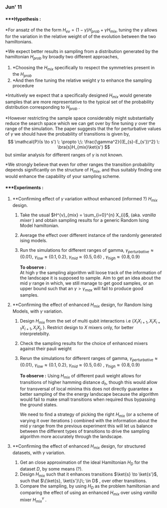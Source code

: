 
### Jun' 11

#### ***Hypothesis :  
 
 *For ansatz of the the form $H_{ev} = (1- \gamma) H_{prob} + \gamma H_{mix}$, tuning the $\gamma$ allows for the variation in the relative weight of of the evolution between the two hamiltonians.

  *We expect better results in sampling from a distribution generated by the hamiltonian $H_{prob}$  by broadly two different approaches,

   1. *Choosing the $H_{mix}$ specifically to respect the symmetries present in the $H_{prob}$
   2. *And then fine tuning the relative weight $\gamma$ to enhance the sampling procedure

*Intuitively we expect that a specifically designed $H_{mix}$ would generate samples that are more representative to the typical set of the probability distribution corresponding to $H_{prob}$ . 

*However restricting the sample space considerably might substantially reduce the search space which we can get over by fine tuning $\gamma$ over the range of the simulation.
The paper suggests that the for perturbative values of $\gamma$ we should have the probability of transitions is given by, 
$$ \mathcal{P}(s \to s') \: \propto \;\: \frac{\gamma^2}{(E_{s}-E_{s'})^2} \: \bra{s}H_{mix}\ket{s'} $$
but similar analysis for different ranges of $\gamma$ is not known.

*We strongly believe that even for other ranges the transition probability depends significantly on the structure of $H_{mix}$, and thus suitably finding one would enhance the capability of your sampling scheme.


#### ***Experiments :

1.  **Confirming effect of $\gamma$ variation without enhanced (informed ?) $H_{mix}$ design.
	1. Take the usual $H^{v}_{mix} = \sum_{i=0}^{n} X_{i}$, (aka. *vanilla mixer* ) and obtain sampling results for a generic Random Ising Model hamiltonian.
	2. Average the effect over different instance of the randomly generated ising models.
	3. Run the simulations for different ranges of gamma, $\gamma_{perturbative} \approx \{0.01\}$, $\gamma_{low} \approx \{0.1,0.2\}$,  $\gamma_{mid} \approx \{0.5,0.6\}$ , $\gamma_{high} \approx \{0.8,0.9\}$ 
       
       **To observe :**  
       At high $\gamma$ the sampling algorithm will loose track of the information of the landscape it is supposed to sample. Aim to get an idea about the mid $\gamma$ range in which, we still manage to get good samples, or an upper bound such that an $\gamma > \gamma_{max}$ will fail to produce good samples. 
	
2. **Confirming the effect of enhanced $H_{mix}$ design, for Random Ising Models, with $\gamma$ variation.
	1. Design $H_{mix}$ from the set of multi qubit interactions i.e $\{ X_{i}X_{i+1}, X_{i}X_{i+1}X_{i+1}, X_{i}X_{j},\}$. Restrict design to $X$  mixers only, for better interpretebilty.
	2. Check the sampling results for the choice of enhanced mixers against their pauli weight  
	3. Rerun the simulations for different ranges of gamma, $\gamma_{perturbative} \approx \{0.01\}$, $\gamma_{low} \approx \{0.1,0.2\}$,  $\gamma_{mid} \approx \{0.5,0.6\}$ , $\gamma_{high} \approx \{0.8,0.9\}$ 

		**To observe :** 
		Using $H_{mix}$ of different pauli weight allows for transitions of higher hamming distance $d_{h}$, though this would allow for transversal of local minima this does not directly guarantee a better sampling of the the energy landscape because the algorithm would fail to make small transitions when required thus bypassing the ground states.
		
		We need to find a strategy of picking the right $H_{mix}$ (or a scheme of varying it over iterations ) combined with the information about the mid $\gamma$ range from the previous experiment this will let us balance between the different types of transitions to drive the sampling algorithm more accurately through the landscape.   
	 
3.  **Confirming the effect of enhanced $H_{mix}$ design, for structured datasets, with $\gamma$ variation.
	1.  Get an close approximation of the ideal Hamiltonian $H_{D}$ for the dataset $D$, by some means (?).
	2. Design $H_{mix}$ such that it enhances transitions $\ket{s} \to \ket{s'}$, such that $\{\ket{s}, \ket{s'}\}\; \in D$ , over other transitions.      
	3. Compare the sampling, by using $H_{D}$ as the problem hamiltonian and comparing the effect of using an enhanced $H_{mix}$ over using *vanilla* mixer $H^{v}_{mix}$ .  


   
 

